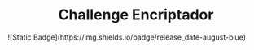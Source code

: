 <h1 align="center"> Challenge Encriptador </h1>
![Static Badge](https://img.shields.io/badge/release_date-august-blue)


